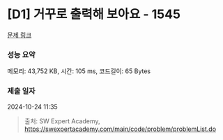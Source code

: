 # [D1] 거꾸로 출력해 보아요 - 1545 

[문제 링크](https://swexpertacademy.com/main/code/problem/problemDetail.do?contestProbId=AV2gbY0qAAQBBAS0) 

### 성능 요약

메모리: 43,752 KB, 시간: 105 ms, 코드길이: 65 Bytes

### 제출 일자

2024-10-24 11:35



> 출처: SW Expert Academy, https://swexpertacademy.com/main/code/problem/problemList.do